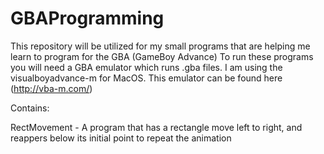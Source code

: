 # GBAProgramming

This repository will be utilized for my small programs that are helping me learn to program for the GBA (GameBoy Advance)
To run these programs you will need a GBA emulator which runs .gba files. I am using the visualboyadvance-m for MacOS. This emulator can be found here (http://vba-m.com/)

Contains:

RectMovement - A program that has a rectangle move left to right, and reappers below its initial point to repeat the animation

